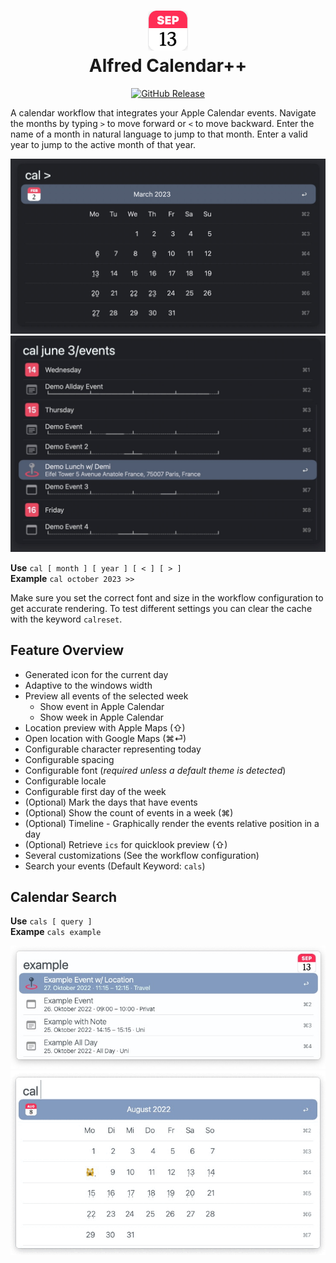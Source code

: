 
<h1 align="center"><img src="images/icon.png" width="64" height="64"></br>Alfred Calendar++</h1>

<p align="center">
	<a href="https://github.com/zeitlings/alfred-calendar/releases"><img src="https://img.shields.io/github/v/release/zeitlings/alfred-calendar.svg" alt="GitHub Release"></a>
</p>

A calendar workflow that integrates your Apple Calendar events. Navigate the months by typing ` > ` to move forward or ` < ` to move backward. Enter the name of a month in natural language to jump to that month. Enter a valid year to jump to the active month of that year. 

![](images/calpp-month.jpg)
![](images/calpp-events-a.jpg)
<!--![](images/calpp-events.jpg)-->

**Use**   ` cal [ month ] [ year ] [ < ] [ > ] `  
**Example**		` cal october 2023 >> `

Make sure you set the correct font and size in the workflow configuration to get accurate rendering. To test different settings you can clear the cache with the keyword `calreset`. 

<!-- ![](images/calpp-week.jpg) -->

## Feature Overview

- Generated icon for the current day
- Adaptive to the windows width
- Preview all events of the selected week
	- Show event in Apple Calendar
	- Show week in Apple Calendar
- Location preview with Apple Maps (⇧)
- Open location with Google Maps (⌘⏎)
- Configurable character representing today
- Configurable spacing
- Configurable font (*required unless a default theme is detected*)
- Configurable locale
- Configurable first day of the week
- (Optional) Mark the days that have events
- (Optional) Show the count of events in a week (⌘)
- (Optional) Timeline - Graphically render the events relative position in a day
- (Optional) Retrieve `ics` for quicklook preview (⇧)
- Several customizations (See the workflow configuration)
- Search your events (Default Keyword: `cals`)




## Calendar Search

**Use** 			` cals [ query ] `  
**Exampe** 	` cals example `

![](images/calpp-search.jpg)
![](images/calpp-locale.gif)
